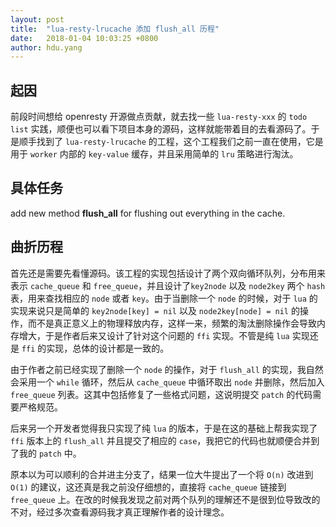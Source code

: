 ```yaml
---
layout: post
title:  "lua-resty-lrucache 添加 flush_all 历程"
date:   2018-01-04 10:03:25 +0800
author: hdu.yang
---
```


## 起因
前段时间想给 openresty 开源做点贡献，就去找一些 `lua-resty-xxx` 的 `todo list` 实践，顺便也可以看下项目本身的源码，这样就能带着目的去看源码了。于是顺手找到了 `lua-resty-lrucache` 的工程，这个工程我们之前一直在使用，它是用于 `worker` 内部的 `key-value` 缓存，并且采用简单的 `lru` 策略进行淘汰。

## 具体任务
add new method **flush_all** for flushing out everything in the cache.

## 曲折历程
首先还是需要先看懂源码。该工程的实现包括设计了两个双向循环队列，分布用来表示 `cache_queue` 和 `free_queue`，并且设计了`key2node` 以及 `node2key` 两个 `hash` 表，用来查找相应的 `node` 或者 `key`。由于当删除一个 `node` 的时候，对于 `lua` 的实现来说只是简单的 `key2node[key] = nil` 以及 `node2key[node] = nil` 的操作，而不是真正意义上的物理释放内存，这样一来，频繁的淘汰删除操作会导致内存增大，于是作者后来又设计了针对这个问题的 `ffi` 实现。不管是纯 `lua` 实现还是 `ffi` 的实现，总体的设计都是一致的。

由于作者之前已经实现了删除一个 `node` 的操作，对于 `flush_all` 的实现，我自然会采用一个 `while` 循环，然后从 `cache_queue` 中循环取出 `node` 并删除，然后加入 `free_queue` 列表。这其中包括修复了一些格式问题，这说明提交 `patch` 的代码需要严格规范。

后来另一个开发者觉得我只实现了纯 `lua` 的版本，于是在这的基础上帮我实现了 `ffi` 版本上的 `flush_all` 并且提交了相应的 `case`，我把它的代码也就顺便合并到了我的 `patch` 中。

原本以为可以顺利的合并进主分支了，结果一位大牛提出了一个将 `O(n)` 改进到 `O(1)` 的建议，这还真是我之前没仔细想的，直接将 `cache_queue` 链接到 `free_queue` 上。在改的时候我发现之前对两个队列的理解还不是很到位导致改的不对，经过多次查看源码我才真正理解作者的设计理念。
